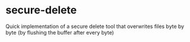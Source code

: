 # secure-delete

Quick implementation of a secure delete tool that overwrites files byte by byte (by flushing the buffer after every byte)
